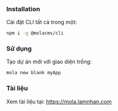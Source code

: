 ### Installation

Cài đặt CLI tất cả trong một:

```sh
npm i -g @molacms/cli
```

### Sử dụng

Tạo dự án mới với giao diện trống:

```sh
mola new blank myApp
```

### Tài liệu

Xem tài liệu tại: <https://mola.lamnhan.com>